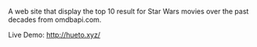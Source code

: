 A web site that display the top 10 result for Star Wars movies over the past decades from omdbapi.com.

Live Demo: http://hueto.xyz/